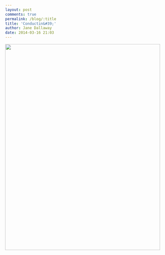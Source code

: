 ```yaml
---
layout: post
comments: true
permalink: /blog/:title
title: 'Conductin&#39;'
author: Jane Dallaway
date: 2014-03-16 21:03
---
```


<div><a href="//static.skitters.dallaway.com/tp_IMG_20140316_205434.jpg"><img src="//static.skitters.dallaway.com/tp_thumb_IMG_20140316_205434.jpg" width="500" height="667"/></a></div>


  
      
